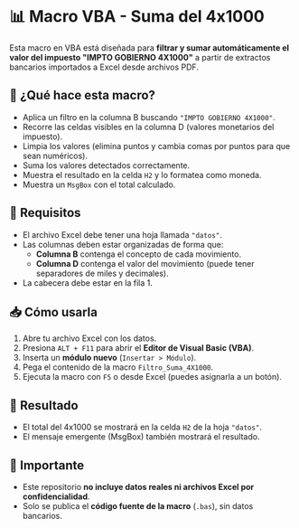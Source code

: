 # 📊 Macro VBA - Suma del 4x1000

Esta macro en VBA está diseñada para **filtrar y sumar automáticamente el valor del impuesto "IMPTO GOBIERNO 4X1000"** a partir de extractos bancarios importados a Excel desde archivos PDF.

## 🚀 ¿Qué hace esta macro?

- Aplica un filtro en la columna B buscando `"IMPTO GOBIERNO 4X1000"`.
- Recorre las celdas visibles en la columna D (valores monetarios del impuesto).
- Limpia los valores (elimina puntos y cambia comas por puntos para que sean numéricos).
- Suma los valores detectados correctamente.
- Muestra el resultado en la celda `H2` y lo formatea como moneda.
- Muestra un `MsgBox` con el total calculado.

## 🧩 Requisitos

- El archivo Excel debe tener una hoja llamada `"datos"`.
- Las columnas deben estar organizadas de forma que:
  - **Columna B** contenga el concepto de cada movimiento.
  - **Columna D** contenga el valor del movimiento (puede tener separadores de miles y decimales).
- La cabecera debe estar en la fila 1.

## 📥 Cómo usarla

1. Abre tu archivo Excel con los datos.
2. Presiona `ALT + F11` para abrir el **Editor de Visual Basic (VBA)**.
3. Inserta un **módulo nuevo** (`Insertar > Módulo`).
4. Pega el contenido de la macro `Filtro_Suma_4X1000`.
5. Ejecuta la macro con `F5` o desde Excel (puedes asignarla a un botón).

## 📌 Resultado

- El total del 4x1000 se mostrará en la celda `H2` de la hoja `"datos"`.
- El mensaje emergente (MsgBox) también mostrará el resultado.

## 🛑 Importante

- Este repositorio **no incluye datos reales ni archivos Excel por confidencialidad**.
- Solo se publica el **código fuente de la macro** (`.bas`), sin datos bancarios.
